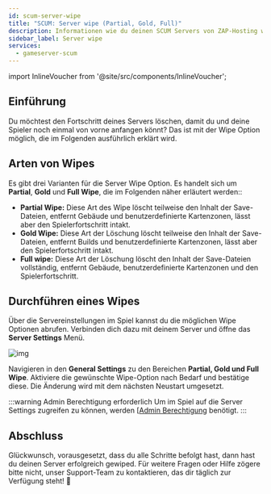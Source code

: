 ```yaml
---
id: scum-server-wipe
title: "SCUM: Server wipe (Partial, Gold, Full)"
description: Informationen wie du deinen SCUM Servers von ZAP-Hosting wipen kannst - ZAP-Hosting.com Dokumentation
sidebar_label: Server wipe
services:
  - gameserver-scum
---
```


import InlineVoucher from '@site/src/components/InlineVoucher';


## Einführung
Du möchtest den Fortschritt deines Servers löschen, damit du und deine Spieler noch einmal von vorne anfangen könnt? Das ist mit der Wipe Option möglich, die im Folgenden ausführlich erklärt wird.

<InlineVoucher />



## Arten von Wipes

Es gibt drei Varianten für die Server Wipe Option. Es handelt sich um **Partial**, **Gold** und **Full Wipe**, die im Folgenden näher erläutert werden::

- **Partial Wipe:** Diese Art des Wipe löscht teilweise den Inhalt der Save-Dateien, entfernt Gebäude und benutzerdefinierte Kartenzonen, lässt aber den Spielerfortschritt intakt.
- **Gold Wipe:** Diese Art der Löschung löscht teilweise den Inhalt der Save-Dateien, entfernt Builds und benutzerdefinierte Kartenzonen, lässt aber den Spielerfortschritt intakt.
- **Full wipe:** Diese Art der Löschung löscht den Inhalt der Save-Dateien vollständig, entfernt Gebäude, benutzerdefinierte Kartenzonen und den Spielerfortschritt.



## Durchführen eines Wipes

Über die Servereinstellungen im Spiel kannst du die möglichen Wipe Optionen abrufen. Verbinden dich dazu mit deinem Server und öffne das **Server Settings** Menü.

![img](https://screensaver01.zap-hosting.com/index.php/s/4F7ni5erqNfQwfn/download)

Navigieren in den **General Settings** zu den Bereichen **Partial, Gold und Full Wipe**. Aktiviere die gewünschte Wipe-Option nach Bedarf und bestätige diese. Die Änderung wird mit dem nächsten Neustart umgesetzt.

:::warning Admin Berechtigung erforderlich
Um im Spiel auf die Server Settings zugreifen zu können, werden [[Admin Berechtigung](scum-becomeadmin.md) benötigt.
:::

## Abschluss

Glückwunsch, vorausgesetzt, dass du alle Schritte befolgt hast, dann hast du deinen Server erfolgreich gewiped. Für weitere Fragen oder Hilfe zögere bitte nicht, unser Support-Team zu kontaktieren, das dir täglich zur Verfügung steht! 🙂
